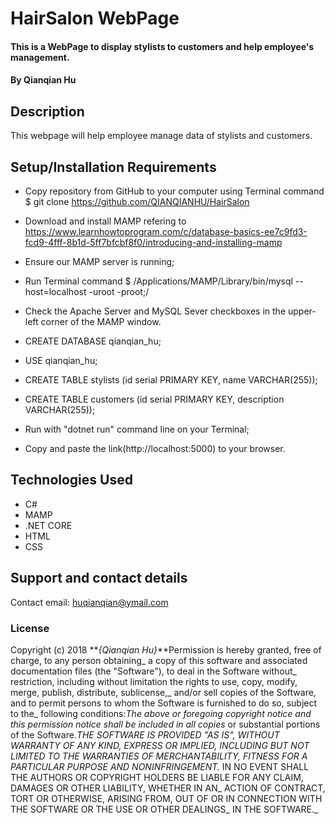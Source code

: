 # HairSalon WebPage

#### This is a WebPage to display stylists to customers and help employee's management.

#### By Qianqian Hu

## Description

This webpage will help employee manage data of stylists and customers.

## Setup/Installation Requirements

+ Copy repository from GitHub to your computer using Terminal command $ git clone https://github.com/QIANQIANHU/HairSalon
+ Download and install MAMP refering to https://www.learnhowtoprogram.com/c/database-basics-ee7c9fd3-fcd9-4fff-8b1d-5ff7bfcbf8f0/introducing-and-installing-mamp
+ Ensure our MAMP server is running;
+ Run Terminal command $ /Applications/MAMP/Library/bin/mysql --host=localhost -uroot -proot;/
+ Check the Apache Server and MySQL Sever checkboxes in the upper-left corner of the MAMP window.
 + CREATE DATABASE qianqian_hu;
 + USE qianqian_hu;
 + CREATE TABLE stylists (id serial PRIMARY KEY, name VARCHAR(255));
 + CREATE TABLE customers (id serial PRIMARY KEY, description VARCHAR(255));

+ Run with "dotnet run" command line on your Terminal;
+ Copy and paste the link(http://localhost:5000) to your browser.

## Technologies Used

* C#
* MAMP
* .NET CORE
* HTML
* CSS


## Support and contact details

Contact email: huqianqian@ymail.com

### License

Copyright (c) 2018 **_{Qianqian Hu}_**Permission is hereby granted, free of charge, to any person obtaining_
a copy of this software and associated documentation files (the "Software"), to deal in the Software without_
restriction, including without limitation the rights to use, copy, modify, merge, publish, distribute, sublicense,_
and/or sell copies of the Software, and to permit persons to whom the Software is furnished to do so, subject to the_
following conditions:_The above or foregoing copyright notice and this permission notice shall be included in all copies_
or substantial portions of the Software.__THE SOFTWARE IS PROVIDED "AS IS", WITHOUT WARRANTY OF ANY KIND, EXPRESS OR IMPLIED,_
INCLUDING BUT NOT LIMITED TO THE WARRANTIES OF MERCHANTABILITY, FITNESS FOR A PARTICULAR PURPOSE AND NONINFRINGEMENT._
IN NO EVENT SHALL THE AUTHORS OR COPYRIGHT HOLDERS BE LIABLE FOR ANY CLAIM, DAMAGES OR OTHER LIABILITY, WHETHER IN AN_
ACTION OF CONTRACT, TORT OR OTHERWISE, ARISING FROM, OUT OF OR IN CONNECTION WITH THE SOFTWARE OR THE USE OR OTHER DEALINGS_
IN THE SOFTWARE._
